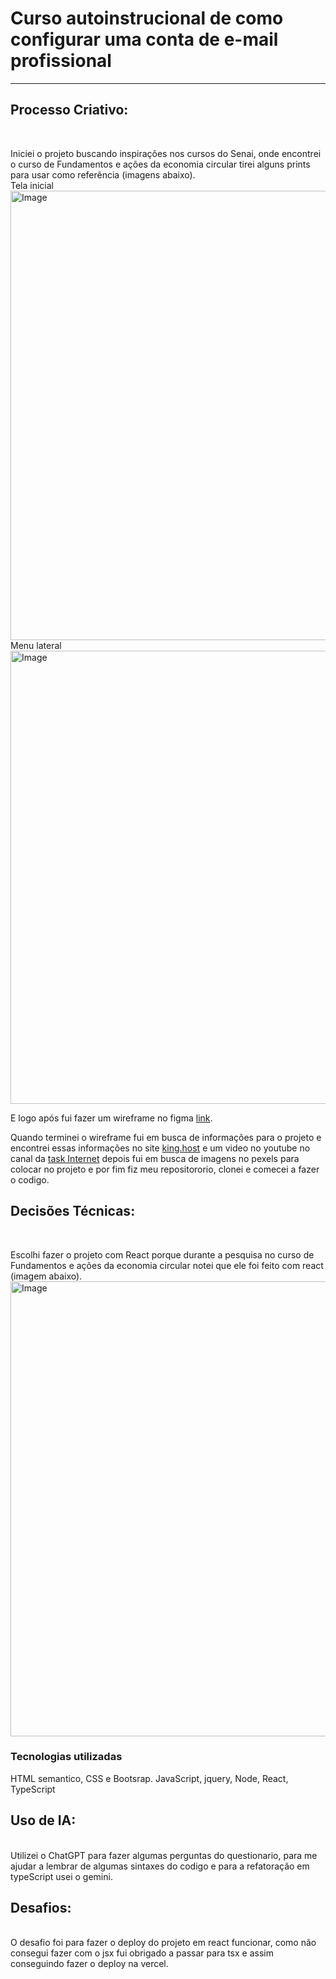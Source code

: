 # Curso autoinstrucional de como configurar uma conta de e-mail profissional
<hr>

## Processo Criativo:
<br>
<p>
Iniciei o projeto buscando inspirações nos cursos do Senai, onde encontrei o curso de Fundamentos e ações da economia circular tirei alguns prints para usar como referência (imagens abaixo).
<br>
Tela inicial
<img width="1353" height="719" alt="Image" src="https://github.com/user-attachments/assets/19c1d61f-52f2-4edc-b804-320ead4b6041" /> 
Menu lateral
<img width="1347" height="725" alt="Image" src="https://github.com/user-attachments/assets/403ea678-ca76-435e-8a90-0976765b4827" />

E logo após fui fazer um wireframe no figma [link](https://www.figma.com/design/6ukNNJM4kRv1IPr1qeqT0f/Como-configurar-uma-conta-de-e-mail-profissional?node-id=3-12&t=xq4FvcSwa38jePLH-0).

Quando terminei o wireframe fui em busca de informações para o projeto e encontrei essas informações no site [king.host](https://king.host/blog/empreendedorismo/o-que-e-email-corporativo/#:~:text=Afinal%2C%20o%20que%20%C3%A9%20email,muito%20promissor%20para%20as%20empresas) e um video no youtube no canal da [task Internet](https://www.youtube.com/watch?v=Ms8GI61WCg8) depois fui em busca de imagens no pexels para colocar no projeto e por fim fiz meu repositororio, clonei e comecei a fazer o codigo.
</p>

## Decisões Técnicas:
<br>
<p>
  Escolhi fazer o projeto com React porque durante a pesquisa no curso de Fundamentos e ações da economia circular notei que ele foi feito com react (imagem abaixo).
  <img width="1366" height="728" alt="Image" src="https://github.com/user-attachments/assets/c9a143fe-f6ed-4388-8152-df5b58612f4f" />

  ### Tecnologias utilizadas
  HTML semantico, CSS e Bootsrap.
  JavaScript, jquery, Node, React, TypeScript
</p>

## Uso de IA:
<br>
Utilizei o ChatGPT para fazer algumas perguntas do questionario, para me ajudar a lembrar de algumas sintaxes do codigo e para a refatoração em typeScript usei o gemini.

## Desafios:
<br>
O desafio foi para fazer o deploy do projeto em react funcionar, como não consegui fazer com o jsx fui obrigado a passar para tsx e assim conseguindo fazer o deploy na vercel.
